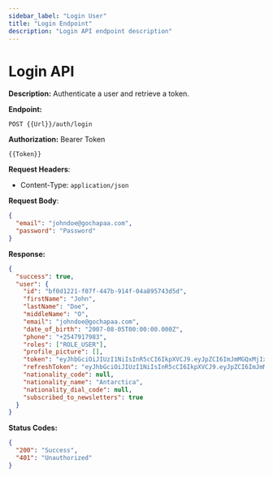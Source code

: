 ```yaml
---
sidebar_label: "Login User"
title: "Login Endpoint"
description: "Login API endpoint description"
---
```


# Login API

**Description:** Authenticate a user and retrieve a token.

**Endpoint:**

```
POST {{Url}}/auth/login
```

**Authorization:** Bearer Token

```
{{Token}}
```

**Request Headers**:

- Content-Type: `application/json`

**Request Body**:

```json
{
  "email": "johndoe@gochapaa.com",
  "password": "Password"
}
```

**Response:**

```json
{
  "success": true,
  "user": {
    "id": "bf0d1221-f07f-447b-914f-04a895743d5d",
    "firstName": "John",
    "lastName": "Doe",
    "middleName": "O",
    "email": "johndoe@gochapaa.com",
    "date_of_birth": "2007-08-05T00:00:00.000Z",
    "phone": "+2547917983",
    "roles": ["ROLE_USER"],
    "profile_picture": [],
    "token": "eyJhbGciOiJIUzI1NiIsInR5cCI6IkpXVCJ9.eyJpZCI6ImJmMGQxMjIxLWYwN2YtNDQ3Yi05MTRmLTA0YTg5NTc0M2Q1ZCIsImVtYWlsIjoiaXJlbmVAZ29jaGFwYWEuY29tIiwicm9sZXMiOlsiUk9MRV9VU0VSIl0sImlhdCI6MTczMDEwMDgxMywiZXhwIjoxNzMwMTA0NDEzfQ.fsMzrkkotJ6dIRcriT1PpcZLW9eyMf8zDf_P2qsrFfQ",
    "refreshToken": "eyJhbGciOiJIUzI1NiIsInR5cCI6IkpXVCJ9.eyJpZCI6ImJmMGQxMjIxLWYwN2YtNDQ3Yi05MTRmLTA0YTg5NTc0M2Q1ZCIsImVtYWlsIjoiaXJlbmVAZ29jaGFwYWEuY29tIiwicm9sZXMiOlsiUk9MRV9VU0VSIl0sImlhdCI6MTczMDEwMDgxMywiZXhwIjoxNzMwMTA4MDEzfQ.Lm8xP-hkStS-Pu4wK1DfDTzy0adBRs2-YWhfISoMezI",
    "nationality_code": null,
    "nationality_name": "Antarctica",
    "nationality_dial_code": null,
    "subscribed_to_newsletters": true
  }
}
```

**Status Codes:**

```json
{
  "200": "Success",
  "401": "Unauthorized"
}
```
